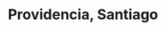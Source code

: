 ---
title: Providencia, Santiago
url: /providencia-santiago/
latitude: -33.421
longitude: -70.61
---